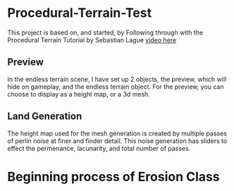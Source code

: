# Procedural-Terrain-Test
This project is based on, and started, by Following through with the Procedural Terrain Tutorial by Sebastian Lague [video here](https://www.youtube.com/watch?v=wbpMiKiSKm8&amp;list=PLFt_AvWsXl0eBW2EiBtl_sxmDtSgZBxB3&amp;index=1)

## Preview
In the endless terrain scene, I have set up 2 objects, the preview, which will hide on gameplay, and the endless terrain  object.
For the preview, you can choose to display as a height map, or a 3d mesh.

## Land Generation
The height map used for the mesh generation is created by multiple passes of perlin noise at finer and finder detail.
This noise generation has sliders to effect the permenance, lacunarity, and total number of passes.

# Beginning process of Erosion Class
